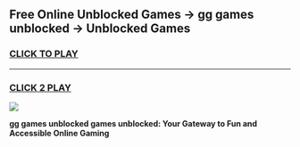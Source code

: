 
## Free Online Unblocked Games → gg games unblocked → Unblocked Games
<h3>
<a href="https://premium.freeplayer.one?title=gg_games_unblocked&ref=21F">CLICK TO PLAY</a></h3>
<hr>

<h3>
<a href="https://premium.freeplayer.one?title=gg_games_unblocked&ref=21F">CLICK 2 PLAY</a>
  
</h3>

<a href="https://premium.freeplayer.one?title=gg_games_unblocked&ref=21F/"><img src="https://clearcache.store/games.png"></a>


**gg games unblocked games unblocked: Your Gateway to Fun and Accessible Online Gaming**
